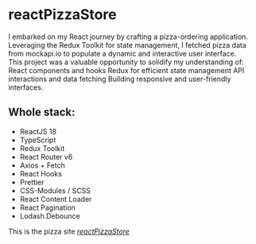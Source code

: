 # reactPizzaStore
I embarked on my React journey by crafting a pizza-ordering application.  
Leveraging the Redux Toolkit for state management, I fetched pizza data from mockapi.io to populate a dynamic and interactive user interface.   
This project was a valuable opportunity to solidify my understanding of: React components and hooks
Redux for efficient state management
API interactions and data fetching
Building responsive and user-friendly interfaces.
## Whole stack:  
* ReactJS 18
* TypeScript
* Redux Toolkit
* React Router v6 
* Axios + Fetch 
* React Hooks
* Prettier 
* CSS-Modules / SCSS 
* React Content Loader 
* React Pagination
* Lodash.Debounce

This is the pizza site *[reactPizzaStore](https://react-pizza-pfil.netlify.app)*

